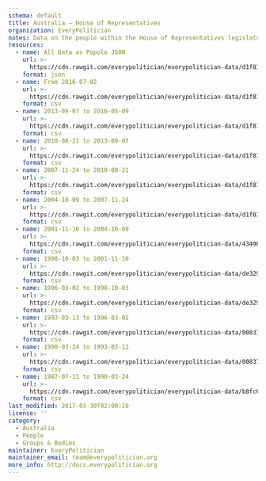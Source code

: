 ```yaml
---
schema: default
title: Australia — House of Representatives
organization: EveryPolitician
notes: Data on the people within the House of Representatives legislature of Australia.
resources:
  - name: All Data as Popolo JSON
    url: >-
      https://cdn.rawgit.com/everypolitician/everypolitician-data/d1f8147bd710caa03e7d15dd280e6d60915b9eb2/data/Australia/Representatives/ep-popolo-v1.0.json
    format: json
  - name: From 2016-07-02
    url: >-
      https://cdn.rawgit.com/everypolitician/everypolitician-data/d1f8147bd710caa03e7d15dd280e6d60915b9eb2/data/Australia/Representatives/term-45.csv
    format: csv
  - name: 2013-09-07 to 2016-05-09
    url: >-
      https://cdn.rawgit.com/everypolitician/everypolitician-data/d1f8147bd710caa03e7d15dd280e6d60915b9eb2/data/Australia/Representatives/term-44.csv
    format: csv
  - name: 2010-08-21 to 2013-09-07
    url: >-
      https://cdn.rawgit.com/everypolitician/everypolitician-data/d1f8147bd710caa03e7d15dd280e6d60915b9eb2/data/Australia/Representatives/term-43.csv
    format: csv
  - name: 2007-11-24 to 2010-08-21
    url: >-
      https://cdn.rawgit.com/everypolitician/everypolitician-data/d1f8147bd710caa03e7d15dd280e6d60915b9eb2/data/Australia/Representatives/term-42.csv
    format: csv
  - name: 2004-10-09 to 2007-11-24
    url: >-
      https://cdn.rawgit.com/everypolitician/everypolitician-data/d1f8147bd710caa03e7d15dd280e6d60915b9eb2/data/Australia/Representatives/term-41.csv
    format: csv
  - name: 2001-11-10 to 2004-10-09
    url: >-
      https://cdn.rawgit.com/everypolitician/everypolitician-data/434965b96d4fb5587519aa4af3397c602b855c7b/data/Australia/Representatives/term-40.csv
    format: csv
  - name: 1998-10-03 to 2001-11-10
    url: >-
      https://cdn.rawgit.com/everypolitician/everypolitician-data/de3292c52fa216bdc2bf23d6f7de38ca18c261fc/data/Australia/Representatives/term-39.csv
    format: csv
  - name: 1996-03-02 to 1998-10-03
    url: >-
      https://cdn.rawgit.com/everypolitician/everypolitician-data/de3292c52fa216bdc2bf23d6f7de38ca18c261fc/data/Australia/Representatives/term-38.csv
    format: csv
  - name: 1993-03-13 to 1996-03-02
    url: >-
      https://cdn.rawgit.com/everypolitician/everypolitician-data/008376fc7007641056805ff7849774a28741f1d4/data/Australia/Representatives/term-37.csv
    format: csv
  - name: 1990-03-24 to 1993-03-13
    url: >-
      https://cdn.rawgit.com/everypolitician/everypolitician-data/008376fc7007641056805ff7849774a28741f1d4/data/Australia/Representatives/term-36.csv
    format: csv
  - name: 1987-07-11 to 1990-03-24
    url: >-
      https://cdn.rawgit.com/everypolitician/everypolitician-data/b8fc6787d2f2f91ade979c784846d41209dca913/data/Australia/Representatives/term-35.csv
    format: csv
last_modified: 2017-03-30T02:00:19
license: ''
category:
  - Australia
  - People
  - Groups & Bodies
maintainer: EveryPolitician
maintainer_email: team@everypolitician.org
more_info: http://docs.everypolitician.org
---
```

